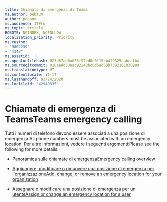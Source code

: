 ```yaml
---
title: Chiamate di emergenza di Teams
ms.author: pebaum
author: pebaum
ms.audience: ITPro
ms.topic: article
ROBOTS: NOINDEX, NOFOLLOW
localization_priority: Priority
ms.custom:
- "9002239"
- "4348"
ms.assetid: ''
ms.openlocfilehash: 023d67ab0a055f97ed0e0f15cb4f9325aabcafba
ms.sourcegitcommit: 018aadd53eac92248bc6d5ad63b739216103090a
ms.translationtype: HT
ms.contentlocale: it-IT
ms.lasthandoff: 03/24/2020
ms.locfileid: "42940335"
---
```

# <a name="teams-emergency-calling"></a><span data-ttu-id="78918-102">Chiamate di emergenza di Teams</span><span class="sxs-lookup"><span data-stu-id="78918-102">Teams emergency calling</span></span>

<span data-ttu-id="78918-103">Tutti i numeri di telefono devono essere associati a una posizione di emergenza.</span><span class="sxs-lookup"><span data-stu-id="78918-103">All phone numbers must be associated with an emergency location.</span></span> <span data-ttu-id="78918-104">Per altre informazioni, vedere i seguenti argomenti:</span><span class="sxs-lookup"><span data-stu-id="78918-104">Please see the following for more details:</span></span>

- [<span data-ttu-id="78918-105">Panoramica sulle chiamate di emergenza</span><span class="sxs-lookup"><span data-stu-id="78918-105">Emergency calling overview</span></span>](https://docs.microsoft.com/MicrosoftTeams/what-are-emergency-locations-addresses-and-call-routing)

- [<span data-ttu-id="78918-106">Aggiungere, modificare o rimuovere una posizione di emergenza per l'organizzazione</span><span class="sxs-lookup"><span data-stu-id="78918-106">Add, change, or remove an emergency location for your organization</span></span>](https://docs.microsoft.com/MicrosoftTeams/add-change-remove-emergency-location-organization)

- [<span data-ttu-id="78918-107">Assegnare o modificare una posizione di emergenza per un utente</span><span class="sxs-lookup"><span data-stu-id="78918-107">Assign or change an emergency location for a user</span></span>](https://docs.microsoft.com/MicrosoftTeams/assign-change-emergency-location-user)
